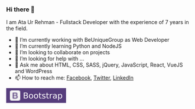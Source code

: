 ### Hi there 👋

I am Ata Ur Rehman - Fullstack Developer with the experience of 7 years in the field.


- 🔭 I’m currently working with BeUniqueGroup as Web Developer
- 🌱 I’m currently learning Python and NodeJS
- 👯 I’m looking to collaborate on projects
- 🤔 I’m looking for help with ...
- 💬 Ask me about HTML, CSS, SASS, jQuery, JavaScript, React, VueJS and WordPress
- 📫 How to reach me: <a href="https://www.facebook.com/ataazz/">Facebook</a>, <a href="https://www.twitter.com/ataaz/">Twitter</a>, <a href="https://www.linkedin.com/in/ataaz/">LinkedIn</a>

<img src="https://raw.githubusercontent.com/ataaz/ataaz/d5e064408842731af5560267b73aa846cfeb6309/boostrap.svg">
